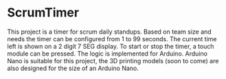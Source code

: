 # ScrumTimer

This project is a timer for scrum daily standups.
Based on team size and needs the timer can be configured from 1 to 99 seconds. The current time left is shown on a 2 digit 7 SEG display.
To start or stop the timer, a touch module can be pressed.
The logic is implemented for Arduino.
Arduino Nano is suitable for this project, the 3D printing models (soon to come) are also designed for the size of an Arduino Nano.
